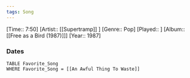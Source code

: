 ```yaml
---
tags: Song  
---
```

[Time:: 7:50]
[Artist:: [[Supertramp]] ]
[Genre:: Pop]
[Played:: ]
[Album:: [[Free as a Bird (1987)]]]
[Year:: 1987]
### Dates
````dataview
TABLE Favorite_Song
WHERE Favorite_Song = [[An Awful Thing To Waste]]
````